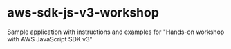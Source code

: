 # aws-sdk-js-v3-workshop
Sample application with instructions and examples for "Hands-on workshop with AWS JavaScript SDK v3"
